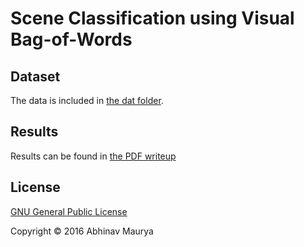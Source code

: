 Scene Classification using Visual Bag-of-Words
===========================================================

Dataset
-----------------------------------------------------------
The data is included in [the dat folder](dat).

Results
-----------------------------------------------------------

Results can be found in [the PDF writeup](writeup/hw1.pdf) 

License
-----------------------------------------------------------

[GNU General Public License](GPL.md)

Copyright © 2016 Abhinav Maurya
